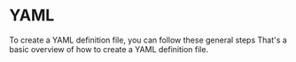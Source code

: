 # YAML
To create a YAML definition file, you can follow these general steps
That's a basic overview of how to create a YAML definition file.
